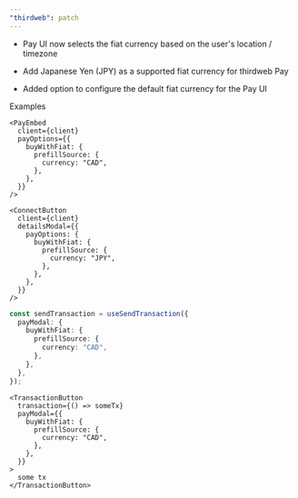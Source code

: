 ```yaml
---
"thirdweb": patch
---
```


- Pay UI now selects the fiat currency based on the user's location / timezone

- Add Japanese Yen (JPY) as a supported fiat currency for thirdweb Pay

- Added option to configure the default fiat currency for the Pay UI

Examples

```tsx
<PayEmbed
  client={client}
  payOptions={{
    buyWithFiat: {
      prefillSource: {
        currency: "CAD",
      },
    },
  }}
/>
```

```tsx
<ConnectButton
  client={client}
  detailsModal={{
    payOptions: {
      buyWithFiat: {
        prefillSource: {
          currency: "JPY",
        },
      },
    },
  }}
/>
```

```ts
const sendTransaction = useSendTransaction({
  payModal: {
    buyWithFiat: {
      prefillSource: {
        currency: "CAD",
      },
    },
  },
});
```

```tsx
<TransactionButton
  transaction={() => someTx}
  payModal={{
    buyWithFiat: {
      prefillSource: {
        currency: "CAD",
      },
    },
  }}
>
  some tx
</TransactionButton>
```
